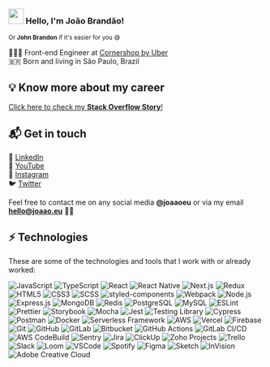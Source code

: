 ### <img src="https://media.giphy.com/media/hvRJCLFzcasrR4ia7z/giphy.gif" width="30px"> Hello, I'm João Brandão!

<sup>Or **John Brandon** if it's easier for you 😅</sup>

👨🏻‍💻 Front-end Engineer at [Cornershop by Uber](https://cornershopapp.com)<br>
🇧🇷 Born and living in São Paulo, Brazil

## 💡 Know more about my career
[Click here to check my **Stack Overflow Story**!](https://stackoverflow.com/story/joaaoeu)

## 📬 Get in touch

💼 [LinkedIn](https://www.linkedin.com/in/joaaoeu)<br>
🎥 [YouTube](https://www.youtube.com/joaaoeu)<br>
📸 [Instagram](https://www.instagram.com/joaaoeu)<br>
🐦 [Twitter](https://twitter.com/joaaoeu)<br>

Feel free to contact me on any social media **@joaaoeu** or via my email **hello@joaao.eu** ✌🏻

## ⚡ Technologies

These are some of the technologies and tools that I work with or already worked:

![JavaScript](https://img.shields.io/badge/JavaScript-323330?&style=flat-square&logo=javascript&logoColor=F7DF1E)
![TypeScript](https://img.shields.io/badge/TypeScript-3178C6?&style=flat-square&logo=typescript&logoColor=FFF)
![React](https://img.shields.io/badge/React-20232A?&style=flat-square&logo=react&logoColor=61DAFB)
![React Native](https://img.shields.io/badge/React_Native-20232A?&style=flat-square&logo=react&logoColor=61DAFB)
![Next.js](https://img.shields.io/badge/Next.js-000?&style=flat-square&logo=next.js)
![Redux](https://img.shields.io/badge/Redux-764ABC?&style=flat-square&logo=redux&logoColor=FFF)
![HTML5](https://img.shields.io/badge/HTML5-E34F26?&style=flat-square&logo=html5&logoColor=FFF)
![CSS3](https://img.shields.io/badge/CSS3-1572B6?&style=flat-square&logo=css3)
![SCSS](https://img.shields.io/badge/SCSS-CC6699?&style=flat-square&logo=sass&logoColor=FFF)
![styled-components](https://img.shields.io/badge/styled--components-DB7093?style=flat-square&logo=styled-components&logoColor=FFF)
![Webpack](https://img.shields.io/badge/Webpack-8DD6F9?&style=flat-square&logo=webpack&logoColor=black)
![Node.js](https://img.shields.io/badge/Node.js-339933?&style=flat-square&logo=node.js&logoColor=FFF)
![Express.js](https://img.shields.io/badge/Express.js-000000?&style=flat-square&logo=express)
![MongoDB](https://img.shields.io/badge/MongoDB-47A248?&style=flat-square&logo=mongodb&logoColor=FFF)
![Redis](https://img.shields.io/badge/Redis-DC382D?&style=flat-square&logo=redis&logoColor=FFF)
![PostgreSQL](https://img.shields.io/badge/PostgreSQL-336791?&style=flat-square&logo=postgresql)
![MySQL](https://img.shields.io/badge/MySQL-4479A1?&style=flat-square&logo=mysql&logoColor=FFF)
![ESLint](https://img.shields.io/badge/ESLint-4B32C3?&style=flat-square&logo=eslint)
![Prettier](https://img.shields.io/badge/Prettier-F7B93E?&style=flat-square&logo=prettier&logoColor=000)
![Storybook](https://img.shields.io/badge/Storybook-FF4785?&style=flat-square&logo=storybook&logoColor=FFF)
![Mocha](https://img.shields.io/badge/Mocha-8D6748?&style=flat-square&logo=mocha&logoColor=FFF)
![Jest](https://img.shields.io/badge/Jest-C21325?&style=flat-square&logo=jest)
![Testing Library](https://img.shields.io/badge/Testing_Library-E33332?&style=flat-square&logo=testing-library&logoColor=FFF)
![Cypress](https://img.shields.io/badge/Cypress-17202C?style=flat-square&logo=cypress)
![Postman](https://img.shields.io/badge/Postman-FF6C37?style=flat-square&logo=postman&logoColor=FFF)
![Docker](https://img.shields.io/badge/Docker-2496ED?&style=flat-square&logo=docker&logoColor=FFF)
![Serverless Framework](https://img.shields.io/badge/Serverless_Framework-FD5750?&style=flat-square&logo=serverless&logoColor=FFF)
![AWS](https://img.shields.io/badge/AWS-232F3E?&style=flat-square&logo=amazon-aws)
![Vercel](https://img.shields.io/badge/Vercel-000?&style=flat-square&logo=vercel)
![Firebase](https://img.shields.io/badge/Firebase-039BE5?&style=flat-square&logo=firebase)
![Git](https://img.shields.io/badge/Git-F05032?&style=flat-square&logo=git&logoColor=FFF)
![GitHub](https://img.shields.io/badge/GitHub-181717?&style=flat-square&logo=github)
![GitLab](https://img.shields.io/badge/GitLab-181717?&style=flat-square&logo=gitlab)
![Bitbucket](https://img.shields.io/badge/Bitbucket-0052CC?&style=flat-square&logo=bitbucket)
![GitHub Actions](https://img.shields.io/badge/GitHub_Actions-2088FF?&style=flat-square&logo=github-actions&logoColor=FFF)
![GitLab CI/CD](https://img.shields.io/badge/GitLab_CI%2FCD-181717?&style=flat-square&logo=gitlab)
![AWS CodeBuild](https://img.shields.io/badge/AWS_CodeBuild-232F3E?&style=flat-square&logo=amazon-aws)
![Sentry](https://img.shields.io/badge/Sentry-362D59?&style=flat-square&logo=sentry)
![Jira](https://img.shields.io/badge/Jira-0052CC?style=flat-square&logo=jira)
![ClickUp](https://img.shields.io/badge/ClickUp-7B68EE?style=flat-square&logo=clickup&logoColor=FFF)
![Zoho Projects](https://img.shields.io/badge/Zoho_Projects-C8202B?style=flat-square&logo=zoho)
![Trello](https://img.shields.io/badge/Trello-0079BF?&style=flat-square&logo=trello)
![Slack](https://img.shields.io/badge/Slack-4A154B?&style=flat-square&logo=slack)
![Loom](https://img.shields.io/badge/Loom-FD5E60?&style=flat-square&logo=loom&logoColor=FFF)
![VSCode](https://img.shields.io/badge/VSCode-007ACC?style=flat-square&logo=visual-studio-code)
![Spotify](https://img.shields.io/badge/Spotify-1ED760?&style=flat-square&logo=spotify&logoColor=FFF)
![Figma](https://img.shields.io/badge/Figma-F24E1E?&style=flat-square&logo=figma&logoColor=FFF)
![Sketch](https://img.shields.io/badge/Sketch-F7B500?&style=flat-square&logo=sketch&logoColor=000)
![InVision](https://img.shields.io/badge/InVision-FF3366?&style=flat-square&logo=invision&logoColor=FFF)
![Adobe Creative Cloud](https://img.shields.io/badge/Adobe_Creative_Cloud-DA1F26?&style=flat-square&logo=adobe-creative-cloud)
